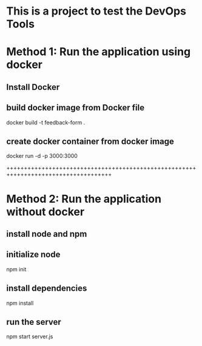 # This is a project to test the DevOps Tools

# Method 1: Run the application using docker

## Install Docker 
## build docker image from Docker file
docker build -t feedback-form .

## create docker container from docker image
docker run -d -p 3000:3000

++++++++++++++++++++++++++++++++++++++++++++++++++++++++++++++++++++++++++++++++++++

# Method 2: Run the application without docker

## install node and npm
## initialize node
npm init

## install dependencies
npm install

## run the server
npm start server.js
